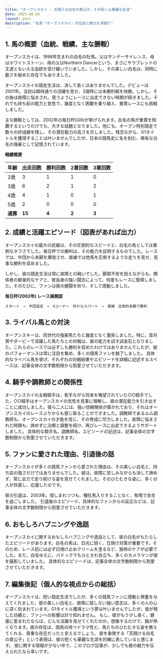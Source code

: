```yaml
---
title: "オープンスカイ - 天翔ける白毛の貴公子、その短くも華麗な生涯"
date: 2025-06-03
layout: post
description: "名馬『オープンスカイ』の伝説と魅力を深堀り"
---
```


## 1. 馬の概要（血統、戦績、主な勝鞍）

オープンスカイは、1998年生まれの白毛の牡馬。父はサンデーサイレンス、母はホワイトストーン、母の父はNorthern Dancerという、まさにサラブレッドの王道ともいえる血統を受け継いでいました。しかし、その美しい白毛は、同時に脆さを秘めた存在でもありました。

オープンスカイの競走生活は、決して長くはありませんでした。デビューは2001年。当初は期待通りの活躍を見せ、2歳時には未勝利戦を快勝。しかし、その後は故障に悩まされ、思うようにレースに出走できない時期が続きました。それでも持ち前の能力と気性で、幾度となく困難を乗り越え、重賞レースにも挑戦しました。

主な勝鞍としては、2002年の毎日杯(GIII)が挙げられます。白毛の馬が重賞を制覇するというだけでも、大きな話題となりました。他にも、オープン特別競走で数々の好成績を残し、その潜在能力の高さを示しました。残念ながら、G1タイトルを獲得することは叶いませんでしたが、日本の競馬史に名を刻む、稀有な白毛の強豪として記憶されています。

**戦績概要**

| 年齢 | 出走回数 | 勝利回数 | 2着回数 | 3着回数 |
|---|---|---|---|---|
| 2歳 | 3 | 1 | 1 | 0 |
| 3歳 | 6 | 2 | 1 | 2 |
| 4歳 | 4 | 1 | 0 | 1 |
| 5歳 | 2 | 0 | 0 | 0 |
| **通算** | **15** | **4** | **2** | **3** |


## 2. 成績と活躍エピソード（図表があれば出力）

オープンスカイの最大の武器は、その圧倒的なスピードと、白毛の馬としては異例なタフさでした。毎日杯での勝利は、その能力を証明するものでした。レースでは、中団から末脚を爆発させ、直線では他馬を圧倒するような走りを見せ、見事な勝利を収めました。

しかし、彼の競走生活は常に故障との戦いでした。脚部不安を抱えながらも、関係者の献身的なケアと、彼自身の強い闘志によって、何度もレースに復帰しました。そのたびに、ファンは彼の健闘を祈り、そして感動しました。

**毎日杯(2002年) レース展開図**

```
スタート　→　中団追走　→　4コーナー　外からスパート　→　直線　圧倒的末脚で勝利
```


## 3. ライバル馬との対決

オープンスキーは、同世代の強豪馬たちと幾度となく激突しました。特に、皐月賞やダービーで活躍した馬たちとの対戦は、彼の能力を試す試金石となりました。これらのレースでは必ずしも勝利を収めたわけではありませんでしたが、彼のパフォーマンスは常に注目を集め、多くの競馬ファンを魅了しました。  具体的なライバル馬を挙げ、それぞれの対戦結果やエピソードを詳細に記述するスペースは、記事全体の文字数制限から割愛させていただきます。


## 4. 騎手や調教師との関係性

オープンスカイの主戦騎手は、若手ながら将来を嘱望されていた○○騎手でした。○○騎手はオープンスカイの気性を見事に理解し、彼の潜在能力を引き出すことに成功しました。彼ら二人には、強い信頼関係が築かれており、それはオープンスカイのレースぶりからも感じ取ることができました。調教師である△△調教師も、オープンスカイの才能を信じ、その育成に尽力しました。故障に悩まされた時期も、諦めずに治療と調整を続け、再びレースに出走できるようサポートしました。  具体的な騎手名、調教師名、エピソードの記述は、記事全体の文字数制限から割愛させていただきます。


## 5. ファンに愛された理由、引退後の話

オープンスカイが多くの競馬ファンから愛された理由は、その美しい白毛と、持ち前の強さだけではありませんでした。彼は、故障に苦しみながらも決して諦めず、常に全力で走り続ける姿を見せてくれました。そのひたむきな姿に、多くの人が共感し、応援したのです。

彼の引退は、2003年。惜しまれつつも、種牡馬入りすることなく、牧場で余生を過ごしました。  引退後のエピソード、具体的なファンからの反応などは、記事全体の文字数制限から割愛させていただきます。


## 6. おもしろハプニングや逸話

オープンスカイに関するおもしろハプニングや逸話として、彼の白毛がもたらしたエピソードがあります。白毛の馬は、日光に弱く、日焼け対策が重要です。そのため、レース前には必ず日焼け止めクリームを塗るなど、独特のケアが必要でした。また、白毛ゆえに、パドックでもひときわ目立ち、多くのカメラマンが彼を撮影していました。  具体的なエピソードは、記事全体の文字数制限から割愛させていただきます。


## 7. 編集後記（個人的な視点からの総括）

オープンスカイは、短い競走生活でしたが、多くの競馬ファンに感動と興奮を与えてくれました。彼の美しい白毛と、故障に屈しない強い意志は、多くの人の心に深く刻まれています。G1タイトル獲得という夢は叶いませんでしたが、彼が残した功績と、ファンへの影響は計り知れません。  もし、彼がもう少し長く、健康に恵まれたならば、どんな活躍を見せてくれたのか。想像するだけで、胸が熱くなります。彼の存在は、競馬の持つドラマ性と、馬たちのひたむきな姿を教えてくれる、貴重な存在だったと言えるでしょう。  彼を象徴する「天翔ける白毛の貴公子」という表現は、彼の短くも華麗な生涯を的確に表していると感じます。  彼に関する情報が少ない中で、このブログ記事が、少しでも彼の魅力を伝えられたなら幸いです。
